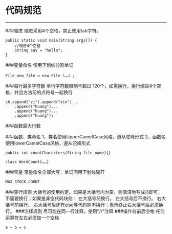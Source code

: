 # 代码规范


---
###缩进
缩进采用4个空格，禁止使用tab字符。
```
public static void main(String args[]) {
	//缩进4个空格
	String say = "hello";
}
```
###变量命名
使用下划线分割单词
```
File new_file = new File（……）;
```
###每行最多字符数
单行字符数限制不超过 120个，如需换行，换行缩进4个空格，并且方法前的点符号一起换行
```
sb.append("zi").append("xin")...
	.append("huang")...
	.append("huang")...
	.append("huang");
```
###函数最大行数

###函数、类命名
1、类名使用UpperCamelCase风格，遵从驼峰形式
2、函数名使用lowerCamelCase风格，遵从驼峰形式
```
public int countCharacters(String file_name){}

class WordCount{……}
```
###常量
常量命名全部大写，单词间用下划线隔开
```
MAX_STOCK_COUNT
```
###空行规则
大括号的使用约定。如果是大括号内为空，则简洁地写成{}即可，不需要换行；如果是非空代码块则：
左大括号前换行。
左大括号后不换行。
右大括号前换行。
右大括号后还有else等代码则不换行；表示终止右大括号后必须换行。
###注释规则
尽可能在同一行注释，使用"//"注释
###操作符前后空格
任何运算符左右必须加一个空格
```
a + b = c
```
